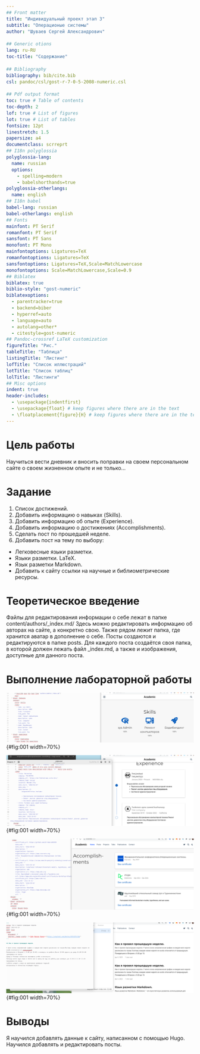 ```yaml
---
## Front matter
title: "Индивидуальный проект этап 3"
subtitle: "Операционые системы"
author: "Шуваев Сергей Александрович"

## Generic otions
lang: ru-RU
toc-title: "Содержание"

## Bibliography
bibliography: bib/cite.bib
csl: pandoc/csl/gost-r-7-0-5-2008-numeric.csl

## Pdf output format
toc: true # Table of contents
toc-depth: 2
lof: true # List of figures
lot: true # List of tables
fontsize: 12pt
linestretch: 1.5
papersize: a4
documentclass: scrreprt
## I18n polyglossia
polyglossia-lang:
  name: russian
  options:
	- spelling=modern
	- babelshorthands=true
polyglossia-otherlangs:
  name: english
## I18n babel
babel-lang: russian
babel-otherlangs: english
## Fonts
mainfont: PT Serif
romanfont: PT Serif
sansfont: PT Sans
monofont: PT Mono
mainfontoptions: Ligatures=TeX
romanfontoptions: Ligatures=TeX
sansfontoptions: Ligatures=TeX,Scale=MatchLowercase
monofontoptions: Scale=MatchLowercase,Scale=0.9
## Biblatex
biblatex: true
biblio-style: "gost-numeric"
biblatexoptions:
  - parentracker=true
  - backend=biber
  - hyperref=auto
  - language=auto
  - autolang=other*
  - citestyle=gost-numeric
## Pandoc-crossref LaTeX customization
figureTitle: "Рис."
tableTitle: "Таблица"
listingTitle: "Листинг"
lofTitle: "Список иллюстраций"
lotTitle: "Список таблиц"
lolTitle: "Листинги"
## Misc options
indent: true
header-includes:
  - \usepackage{indentfirst}
  - \usepackage{float} # keep figures where there are in the text
  - \floatplacement{figure}{H} # keep figures where there are in the text
---
```


# Цель работы

Научиться вести дневник и вносить поправки на своем персональном сайте о своем жизненном опыте и не только...

# Задание

1. Список достижений.
2. Добавить информацию о навыках (Skills).
3. Добавить информацию об опыте (Experience).
4. Добавить информацию о достижениях (Accomplishments).
5. Сделать пост по прошедшей неделе.
6. Добавить пост на тему по выбору:
* Легковесные языки разметки.
* Языки разметки. LaTeX.
* Язык разметки Markdown.
* Добавить к сайту ссылки на научные и библиометрические ресурсы.

# Теоретическое введение

Файлы для редактирования информации о себе лежат в папке content/authors/_index.md/ Здесь можно редактировать информацию об авторах на сайте, а конкретно свою. Также рядом лежит папка, где хранится аватар в дополнение о себе.
Посты создаются и редактируются в папке posts. Для каждого поста создаётся своя папка, в которой должен лежать файл _index.md, а также и изображения, доступные для данного поста.

# Выполнение лабораторной работы

![Изменяю информацию на своб собственную в файле, находящемся по пути content/authors/_index.md/, нахожу там нужные блоки и ввожу свои данные.](image/1.png){#fig:001 width=70%}

![описываю и редактирую свой рабочий стаж,опыт работы и навыки](image/2.png){#fig:001 width=70%}

![Описываю места где я работал и получал навыки и опыт](image/3.png){#fig:001 width=70%}

![Далее создаю пост о прошедшей неделе, начинаю редактировать файл в каталоге posts/last week/_index.md. Создаю его, копируя из другого примера поста и меняю информацию по данную тему.](image/4.png){#fig:001 width=70%}

# Выводы

Я научился добавлять данные к сайту, написанном с помощью Hugo. 
Научился добавлять и редактировать посты.
